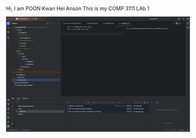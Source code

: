 Hi, I am POON Kwan Hei Anson
This is my COMP 3111 LAb 1

![螢幕截圖 2023-09-13 下午12.17.24.png](%E8%9E%A2%E5%B9%95%E6%88%AA%E5%9C%96%202023-09-13%20%E4%B8%8B%E5%8D%8812.17.24.png)